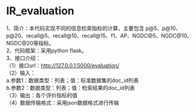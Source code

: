 # IR_evaluation
1、简介：本代码实现不同的信息检索指标的计算，主要包含 p@5、p@10、p@20、recall@5、recall@10、recall@15、f1、AP、NGDC@5、NGDC@10、NGDC@20等指标。  
2、代码框架：采用python flask。  
3、接口介绍：  
（1）接口url：http://127.0.0.1:5000/evaluation/  
（2）输入：  
a.参数1：数据类型：列表；值：标准数据集的doc_id列表  
b.参数2：数据类型：列表；值：检索结果的doc_id列表  
（3）输出：各个评价指标的值  
（4）数据传输格式：采用json数据格式进行传输  
